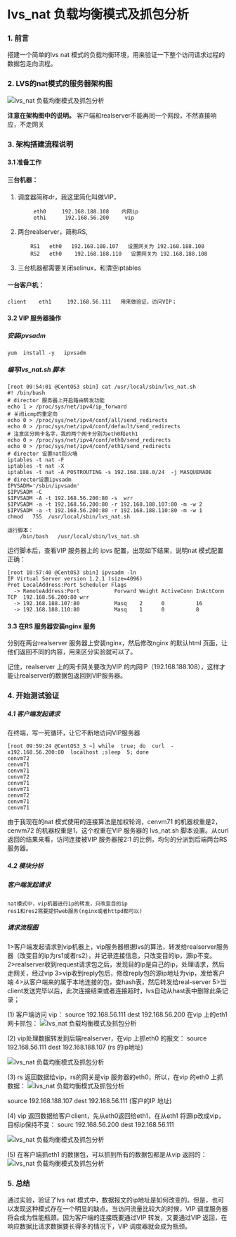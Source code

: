 # lvs_nat 负载均衡模式及抓包分析



### 1. 前言

搭建一个简单的lvs nat 模式的负载均衡环境，用来验证一下整个访问请求过程的数据包走向流程。

### 2. LVS的nat模式的服务器架构图

![lvs_nat 负载均衡模式及抓包分析](http://i2.51cto.com/images/blog/201803/23/3b2a145c1a37495e2cd1798df60d2cf8.png?)

**注意在架构图中的说明。** 
客户端和realserver不能再同一个网段，不然直接响应，不走网关

### 3. 架构搭建流程说明

#### 3.1 准备工作

#### 三台机器：

1. 调度器简称dr，我这里简化叫做VIP，

   ```
        eth0     192.168.188.108    内网ip
        eth1      192.168.56.200     vip
   ```

2. 两台realserver，简称RS,

   ```
       RS1   eth0   192.168.188.107   设置网关为 192.168.188.108
       RS2   eth0    192.168.188.110   设置网关为 192.168.188.108
   ```

3. 三台机器都需要关闭selinux，和清空iptables

#### 一台客户机：

```
client    eth1     192.168.56.111   用来做验证，访问VIP；
```

#### 3.2 VIP 服务器操作

##### 安装ipvsadm

```
yum  install -y   ipvsadm
```

##### 编写lvs_nat.sh 脚本

```
[root 09:54:01 @CentOS3 sbin] cat /usr/local/sbin/lvs_nat.sh 
#! /bin/bash
# director 服务器上开启路由转发功能
echo 1 > /proc/sys/net/ipv4/ip_forward
# 关闭icmp的重定向
echo 0 > /proc/sys/net/ipv4/conf/all/send_redirects
echo 0 > /proc/sys/net/ipv4/conf/default/send_redirects
# 注意区分网卡名字，我的两个网卡分别为eth0和eth1
echo 0 > /proc/sys/net/ipv4/conf/eth0/send_redirects
echo 0 > /proc/sys/net/ipv4/conf/eth1/send_redirects
# director 设置nat防火墙
iptables -t nat -F
iptables -t nat -X
iptables -t nat -A POSTROUTING -s 192.168.188.0/24  -j MASQUERADE
# director设置ipvsadm
IPVSADM='/sbin/ipvsadm'
$IPVSADM -C
$IPVSADM -A -t 192.168.56.200:80 -s  wrr 
$IPVSADM -a -t 192.168.56.200:80 -r 192.168.188.107:80 -m -w 2
$IPVSADM -a -t 192.168.56.200:80 -r 192.168.188.110:80 -m -w 1
chmod   755  /usr/local/sbin/lvs_nat.sh

运行脚本：
    /bin/bash   /usr/local/sbin/lvs_nat.sh  
```

运行脚本后，查看VIP 服务器上的 ipvs 配置，出现如下结果，说明nat 模式配置正确：

```
[root 10:57:40 @CentOS3 sbin] ipvsadm -ln
IP Virtual Server version 1.2.1 (size=4096)
Prot LocalAddress:Port Scheduler Flags
  -> RemoteAddress:Port           Forward Weight ActiveConn InActConn
TCP  192.168.56.200:80 wrr
  -> 192.168.188.107:80           Masq    2      0          16        
  -> 192.168.188.110:80           Masq    1      0          8      
```

#### 3.3 在RS 服务器安装nginx 服务

分别在两台realserver 服务器上安装nginx，然后修改nginx 的默认html 页面，让他们返回不同的内容，用来区分实验就可以了。

记住，realserver 上的网卡网关要改为VIP 的内网IP（192.168.188.108），这样才能让realserver的数据包返回到VIP服务器。

### 4. 开始测试验证

##### 4.1 客户端发起请求

在终端，写一死循环，让它不断地访问VIP服务器

```
[root 09:59:24 @CentOS3_3 ~] while  true; do  curl  -x192.168.56.200:80  localhost ;sleep  5; done
cenvm72
cenvm71
cenvm71
cenvm72
cenvm71
cenvm71
cenvm72
cenvm71
cenvm71
```

由于我现在的nat 模式使用的连接算法是加权轮询，cenvm71 的机器权重是2，cenvm72 的机器权重是1，这个权重在VIP 服务器的 lvs_nat.sh 脚本设置。从curl 返回的结果来看，访问连接被VIP 服务器按2:1 的比例，均匀的分派到后端两台RS 服务器。

##### 4.2 模块分析

##### 客户端发起请求

```
nat模式中，vip机器进行ip的转发，只改变目的ip
res1和res2需要提供web服务(nginx或者httpd都可以)
```

##### 请求流程图

1>客户端发起请求到vip机器上，vip服务器根据lvs的算法，转发给realserver服务器（改变目的ip为rs1或者rs2），并记录连接信息，只改变目的ip，源ip不变。
2>realserver收到request请求包之后，发现目的ip是自己的ip，处理请求，然后走网关，经过vip
3>vip收到reply包后，修改reply包的源ip地址为vip，发给客户端
4>从客户端来的属于本地连接的包，查hash表，然后转发给real-server
5>当client发送完毕以后，此次连接结束或者连接超时，lvs自动从hast表中删除此条记录；

(1) 客户端访问 vip：
source 192.168.56.111 dest 192.168.56.200
在vip 上的eth1 网卡抓包：
![lvs_nat 负载均衡模式及抓包分析](http://i2.51cto.com/images/blog/201803/23/947ffb352d496987f43aba8183f66426.png?)

(2) vip处理数据转发到后端realserver，在vip 上抓eth0 的报文：
source 192.168.56.111 dest 192.168.188.107 (rs 的ip地址)

![lvs_nat 负载均衡模式及抓包分析](http://i2.51cto.com/images/blog/201803/23/23bf2e573c10a192fdce027b3b72f10f.png?)

(3) rs 返回数据给vip，rs的网关是vip 服务器的eth0，所以，在vip 的eth0 上抓数据：
![lvs_nat 负载均衡模式及抓包分析](http://i2.51cto.com/images/blog/201803/23/198df7072fe79442cda9578601d0ef4f.png?)

source 192.168.188.107 dest 192.168.56.111 (客户的IP 地址)

(4) vip 返回数据给客户client，先从eth0返回给eth1，在从eth1 将源ip改成vip，目标ip保持不变：
sourc 192.168.56.200 dest 192.168.56.111

![lvs_nat 负载均衡模式及抓包分析](http://i2.51cto.com/images/blog/201803/23/83a07a58db1ef7e56352689818625299.png?)

(5) 在客户端抓eth1 的数据包，可以抓到所有的数据包都是从vip 返回的：
![lvs_nat 负载均衡模式及抓包分析](http://i2.51cto.com/images/blog/201803/23/6afce7703544c1954741095940952ec0.png?)

### 5. 总结

通过实验，验证了lvs nat 模式中，数据报文的ip地址是如何改变的。但是，也可以发现这种模式存在一个明显的缺点。当访问流量比较大的时候，VIP 调度服务器将会成为性能瓶颈。因为客户端的连接既要通过VIP 转发，又要通过VIP 返回，在响应数据比请求数据要长得多的情况下，VIP 调度器就会成为瓶颈。